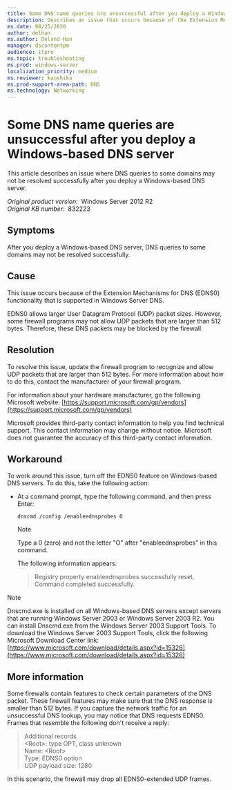 ```yaml
---
title: Some DNS name queries are unsuccessful after you deploy a Windows-based DNS server
description: Describes an issue that occurs because of the Extension Mechanisms for DNS (EDNS0) functionality that is supported in Windows Server DNS. Provides a resolution and workaround.
ms.date: 08/25/2020
author: delhan
ms.author: Deland-Han
manager: dscontentpm
audience: itpro
ms.topic: troubleshooting
ms.prod: windows-server
localization_priority: medium
ms.reviewer: kaushika
ms.prod-support-area-path: DNS
ms.technology: Networking
---
```

# Some DNS name queries are unsuccessful after you deploy a Windows-based DNS server

This article describes an issue where DNS queries to some domains may not be resolved successfully after you deploy a Windows-based DNS server.

_Original product version:_ &nbsp;Windows Server 2012 R2  
_Original KB number:_ &nbsp;832223

## Symptoms

After you deploy a Windows-based DNS server, DNS queries to some domains may not be resolved successfully.

## Cause

This issue occurs because of the Extension Mechanisms for DNS (EDNS0) functionality that is supported in Windows Server DNS.

EDNS0 allows larger User Datagram Protocol (UDP) packet sizes. However, some firewall programs may not allow UDP packets that are larger than 512 bytes. Therefore, these DNS packets may be blocked by the firewall.

## Resolution

To resolve this issue, update the firewall program to recognize and allow UDP packets that are larger than 512 bytes. For more information about how to do this, contact the manufacturer of your firewall program.

For information about your hardware manufacturer, go the following Microsoft website: [https://support.microsoft.com/gp/vendors](https://support.microsoft.com/gp/vendors)

 Microsoft provides third-party contact information to help you find technical support. This contact information may change without notice. Microsoft does not guarantee the accuracy of this third-party contact information.  

## Workaround

To work around this issue, turn off the EDNS0 feature on Windows-based DNS servers. To do this, take the following action:

- At a command prompt, type the following command, and then press Enter:

    ```console
    dnscmd /config /enableednsprobes 0
    ```

    > [!NOTE]
    > Type a 0 (zero) and not the letter "O" after "enableednsprobes" in this command.

    The following information appears:

    > Registry property enableednsprobes successfully reset.  
    Command completed successfully.

> [!NOTE]
> Dnscmd.exe is installed on all Windows-based DNS servers except servers that are running Windows Server 2003 or Windows Server 2003 R2. You can install Dnscmd.exe from the Windows Server 2003 Support Tools. To download the Windows Server 2003 Support Tools, click the following Microsoft Download Center link: [https://www.microsoft.com/download/details.aspx?id=15326](https://www.microsoft.com/download/details.aspx?id=15326)

## More information

Some firewalls contain features to check certain parameters of the DNS packet. These firewall features may make sure that the DNS response is smaller than 512 bytes. If you capture the network traffic for an unsuccessful DNS lookup, you may notice that DNS requests EDNS0. Frames that resemble the following don't receive a reply:

> Additional records  
 \<Root>: type OPT, class unknown  
 Name: \<Root>  
 Type: EDNS0 option  
 UDP payload size: 1280  

In this scenario, the firewall may drop all EDNS0-extended UDP frames.
